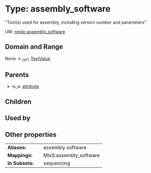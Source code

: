 
# Type: assembly_software


"Tool(s) used for assembly, including version number and parameters"

URI: [nmdc:assembly_software](https://microbiomedata/meta/assembly_software)


## Domain and Range

None ->  <sub>OPT</sub> [TextValue](TextValue.md)

## Parents

 *  is_a: [attribute](attribute.md)

## Children


## Used by


## Other properties

|  |  |  |
| --- | --- | --- |
| **Aliases:** | | assembly software |
| **Mappings:** | | MIxS:assembly_software |
| **In Subsets:** | | sequencing |

